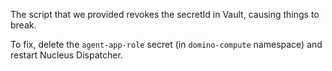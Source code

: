 The script that we provided revokes the secretId in Vault, causing things to break.

To fix, delete the `agent-app-role` secret (in `domino-compute` namespace) and restart Nucleus Dispatcher.